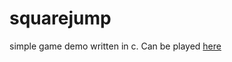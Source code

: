 # squarejump

simple game demo written in c. Can be played [here](https://wormregards.github.io/?id=sound_test)

